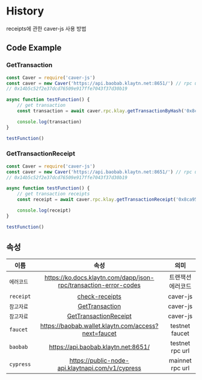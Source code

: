 # History
 receipts에 관한 caver-js 사용 방법

## Code Example
### GetTransaction
```javascript
const Caver = require('caver-js')
const caver = new Caver('https://api.baobab.klaytn.net:8651/') // rpc url
// 0x14b5c52f2e37dcd76509e917ffe7043f37d30b19

async function testFunction() {
    // get transaction
    const transaction = await caver.rpc.klay.getTransactionByHash('0x8ca95dc5add9a7f1d67ccec13fdeae32a38b84b366c2ea5bf83bba100bf16fd2')

    console.log(transaction)
}

testFunction()
```


### GetTransactionReceipt
```javascript
const Caver = require('caver-js')
const caver = new Caver('https://api.baobab.klaytn.net:8651/') // rpc url
// 0x14b5c52f2e37dcd76509e917ffe7043f37d30b19

async function testFunction() {
    // get transaction receipts
    const receipt = await caver.rpc.klay.getTransactionReceipt('0x8ca95dc5add9a7f1d67ccec13fdeae32a38b84b366c2ea5bf83bba100bf16fd2')

    console.log(receipt)
}

testFunction()
```

## 속성
이름 | 속성 | 의미
--- | :---: | :---:
`에러코드` | https://ko.docs.klaytn.com/dapp/json-rpc/transaction-error-codes | 트랜잭션 에러코드
`receipt` | [check-receipts](https://ko.docs.klaytn.com/dapp/sdk/caver-js/getting-started#checking-receipts) | caver-js
`참고자료` | [GetTransaction](https://ko.docs.klaytn.com/dapp/sdk/caver-js/api-references/caver.rpc/klay#caver-rpc-klay-gettransactionbyhash) | caver-js
`참고자료` | [GetTransactionReceipt](https://ko.docs.klaytn.com/dapp/sdk/caver-js/api-references/caver.rpc/klay#caver-rpc-klay-gettransactionreceipt) | caver-js
`faucet` | https://baobab.wallet.klaytn.com/access?next=faucet | testnet faucet
`baobab` | https://api.baobab.klaytn.net:8651/ | testnet rpc url
`cypress` | https://public-node-api.klaytnapi.com/v1/cypress | mainnet rpc url
